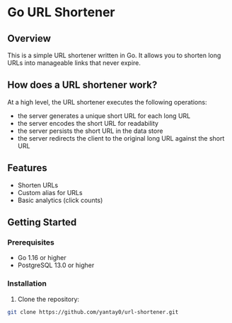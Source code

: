 # Go URL Shortener

## Overview
This is a simple URL shortener written in Go. It allows you to shorten long URLs into manageable links that never expire.

## How does a URL shortener work?
At a high level, the URL shortener executes the following operations:

- the server generates a unique short URL for each long URL
- the server encodes the short URL for readability
- the server persists the short URL in the data store
- the server redirects the client to the original long URL against the short URL


## Features
- Shorten URLs
- Custom alias for URLs
- Basic analytics (click counts)

## Getting Started

### Prerequisites
- Go 1.16 or higher
- PostgreSQL 13.0 or higher

### Installation
1. Clone the repository:
```bash
git clone https://github.com/yantay0/url-shortener.git

